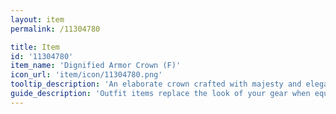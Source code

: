 ```yaml
---
layout: item
permalink: /11304780

title: Item
id: '11304780'
item_name: 'Dignified Armor Crown (F)'
icon_url: 'item/icon/11304780.png'
tooltip_description: 'An elaborate crown crafted with majesty and elegance.'
guide_description: 'Outfit items replace the look of your gear when equipped.'
---
```

